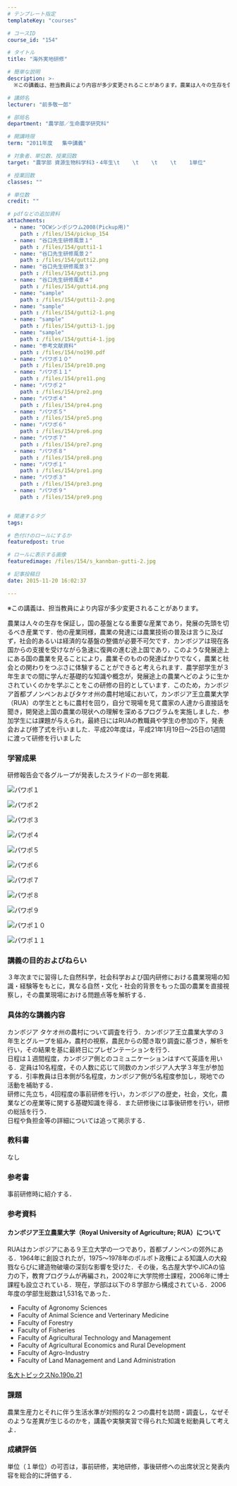 ```yaml
---
# テンプレート指定
templateKey: "courses"

# コースID
course_id: "154"

# タイトル
title: "海外実地研修"

# 簡単な説明
description: >-
  ※この講義は、担当教員により内容が多少変更されることがあります。農業は人々の生存を保証し，国の基盤となる重要な産業であり，発展の先頭を切るべき産業です．他の産業同様，農業の発達には農業技術の普及は...

# 講師名
lecturer: "前多敬一郎"

# 部局名
department: "農学部／生命農学研究科"

# 開講時限
term: "2011年度	集中講義"

# 対象者、単位数、授業回数
target: "農学部 資源生物科学科3・4年生\t    \t    \t    \t    1単位"

# 授業回数
classes: ""

# 単位数
credit: ""

# pdfなどの追加資料
attachments: 
  - name: "OCWシンポジウム2008(Pickup用)" 
    path : /files/154/pickup_154
  - name: "谷口先生研修風景１" 
    path : /files/154/gutti1-1
  - name: "谷口先生研修風景２" 
    path : /files/154/gutti2.png
  - name: "谷口先生研修風景３" 
    path : /files/154/gutti3.png
  - name: "谷口先生研修風景４" 
    path : /files/154/gutti4.png
  - name: "sample" 
    path : /files/154/gutti1-2.png
  - name: "sample" 
    path : /files/154/gutti2-1.png
  - name: "sample" 
    path : /files/154/gutti3-1.jpg
  - name: "sample" 
    path : /files/154/gutti4-1.jpg
  - name: "参考文献資料" 
    path : /files/154/no190.pdf
  - name: "パワポ１０" 
    path : /files/154/pre10.png
  - name: "パワポ１１" 
    path : /files/154/pre11.png
  - name: "パワポ２" 
    path : /files/154/pre2.png
  - name: "パワポ４" 
    path : /files/154/pre4.png
  - name: "パワポ５" 
    path : /files/154/pre5.png
  - name: "パワポ６" 
    path : /files/154/pre6.png
  - name: "パワポ７" 
    path : /files/154/pre7.png
  - name: "パワポ８" 
    path : /files/154/pre8.png
  - name: "パワポ１" 
    path : /files/154/pre1.png
  - name: "パワポ３" 
    path : /files/154/pre3.png
  - name: "パワポ９" 
    path : /files/154/pre9.png


# 関連するタグ
tags:

# 色付けのロールにするか
featuredpost: true

# ロールに表示する画像
featuredimage: /files/154/s_kannban-gutti-2.jpg

# 記事投稿日
date: 2015-11-20 16:02:37

---
```

※この講義は、担当教員により内容が多少変更されることがあります。

農業は人々の生存を保証し，国の基盤となる重要な産業であり，発展の先頭を切るべき産業です．他の産業同様，農業の発達には農業技術の普及は言うに及ばず，社会的あるいは経済的な基盤の整備が必要不可欠です．カンボジアは現在各国からの支援を受けながら急速に復興の進む途上国であり，このような発展途上にある国の農業を見ることにより，農業そのものの発達ばかりでなく，農業と社会との関わりをつぶさに体験することができると考えられます．農学部学生が３年生までの間に学んだ基礎的な知識や概念が，発展途上の農業へどのように生かされていくのかを学ぶことをこの研修の目的としています．このため，カンボジア首都プノンペンおよびタケオ州の農村地域において，カンボジア王立農業大学（RUA）の学生とともに農村を回り，自分で現場を見て農家の人達から直接話を聞き，開発途上国の農業の現状への理解を深めるプログラムを実施しました．参加学生には課題が与えられ，最終日にはRUAの教職員や学生の参加の下，発表会および修了式を行いました．平成20年度は，平成21年1月19日〜25日の1週間に渡って研修を行いました
### 学習成果

研修報告会で各グループが発表したスライドの一部を掲載. 


![パワポ１](/files/154/pre1.png) 

![パワポ２](/files/154/pre2.png) 

![パワポ３](/files/154/pre3.png) 

![パワポ４](/files/154/pre4.png) 

![パワポ５](/files/154/pre5.png) 

![パワポ６](/files/154/pre6.png) 

![パワポ７](/files/154/pre7.png) 

![パワポ８](/files/154/pre8.png) 

![パワポ９](/files/154/pre9.png) 

![パワポ１０](/files/154/pre10.png) 

![パワポ１１](/files/154/pre11.png) 
### 講義の目的およびねらい

３年次までに習得した自然科学，社会科学および国内研修における農業現場の知識・経験等をもとに，異なる自然・文化・社会的背景をもった国の農業を直接視察し，その農業現場における問題点等を解析する．

### 具体的な講義内容

カンボジア タケオ州の農村について調査を行う．カンボジア王立農業大学の３年生とグループを組み，農村の視察，農民からの聞き取り調査に基づき，解析を行い，その結果を基に最終日にプレゼンテーションを行う．  
日程は１週間程度，カンボジア側とのコミュニケーションはすべて英語を用いる．定員は10名程度，その人数に応じて同数のカンボジア人大学３年生が参加する．引率教員は日本側が5名程度，カンボジア側が5名程度参加し，現地での活動を補助する．  
研修に先立ち，4回程度の事前研修を行い，カンボジアの歴史，社会，文化，農業などの産業等に関する基礎知識を得る．また研修後には事後研修を行い，研修の総括を行う．  
日程や負担金等の詳細については追って掲示する．

### 教科書

なし

### 参考書

事前研修時に紹介する．

### 参考資料

#### カンボジア王立農業大学（Royal University of Agriculture; RUA）について

RUAはカンボジアにある９王立大学の一つであり，首都プノンペンの郊外にある．1964年に創設されたが，1975〜1978年のポルポト政権による知識人の大殺戮ならびに建造物破壊の深刻な影響を受けた．その後，名古屋大学やJICAの協力の下，教育プログラムが再編され，2002年に大学院修士課程，2006年に博士課程も設立されている．現在，学部は以下の８学部から構成されている．2006年度の学部生総数は1,531名であった． 

  * Faculty of Agronomy Sciences
  * Faculty of Animal Science and Verterinary Medicine
  * Faculty of Forestry
  * Faculty of Fisheries
  * Faculty of Agricultural Technology and Management
  * Faculty of Agricultural Economics and Rural Development
  * Faculty of Agro-Industry
  * Faculty of Land Management and Land Administration


[名大トピックスNo.190p.21](/files/154/no190.pdf) 

### 課題

農業生産力とそれに伴う生活水準が対照的な２つの農村を訪問・調査し，なぜそのような差異が生じるのかを，講義や実験実習で得られた知識を総動員して考えよ．



### 成績評価

単位（１単位）の可否は，事前研修，実地研修，事後研修への出席状況と発表内容を総合的に評価する．
